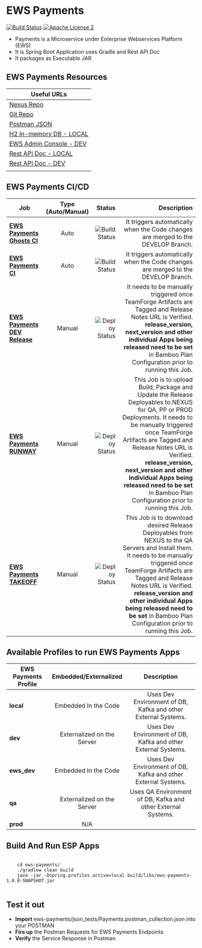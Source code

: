 EWS Payments
===================================

[![Build Status](http://es-compile01.dal.securustech.net/plugins/servlet/wittified/build-status/EP-EWCD)](http://es-compile01.dal.securustech.net/plugins/servlet/wittified/build-status/EP-EWCD)
[![Apache License 2](https://img.shields.io/badge/license-ASF2-blue.svg)](https://www.apache.org/licenses/LICENSE-2.0.txt)


- Payments is a Microservice under Enterprise Webservices Platform (EWS)
- It is Spring Boot Application uses Gradle and Rest API Doc
- It packages as Executable JAR


## EWS Payments Resources


| **Useful URLs**	|
| ------------- |
| [Nexus Repo](http://es-nexus01.dal.securustech.net/content/repositories/releases/net/securustech/ews/ews-payments/ "Official Nexus Artifactory for EWS Payments")      	|
| [Git Repo](http://es-bitbucket01.dal.securustech.net/projects/MID/repos/ews-payments/browse "Official Git Repo for EWS Payments")      	|
| [Postman JSON](http://es-bitbucket01.dal.securustech.net/projects/MID/repos/ews-payments/browse/json_tests "Postman JSON for EWS Payments")      	|
| [H2 In-memory DB - LOCAL](http://localhost:20036/ "H2 In-Memory DB Web Console for Local Testing")      	|
| [EWS Admin Console - DEV](http://ld-midsrvcs01.lab.securustech.net:8761/#/ "EWS Admin Console - DEV Environment")      	|
| [Rest API Doc - LOCAL](http://localhost:20026/ews/payments/info/index.html "EWS Payments Rest API Doc - Local Environment")      	|
| [Rest API Doc - DEV](http://ld-midsrvcs01.lab.securustech.net:8761/payments/info/index.html "EWS Payments Rest API Doc - DEV Environment")      	|
     	|


## EWS Payments CI/CD


| Job        | Type (Auto/Manual)	| Status  |Description  |
| ------------- |:-------------:| -----:|-----:|
| [**EWS Payments Ghosts CI**](http://es-compile01.dal.securustech.net/browse/EP-EWCD "EWS Payments CI Job")      | Auto | ![Build Status](http://es-compile01.dal.securustech.net/plugins/servlet/wittified/build-status/EP-EWCD)	| It triggers automatically when the Code changes are merged to the DEVELOP Branch.	|
| [**EWS Payments CI**](http://es-compile01.dal.securustech.net/browse/EP-EWCD "EWS Payments CI Job")      | Auto | ![Build Status](http://es-compile01.dal.securustech.net/plugins/servlet/wittified/build-status/EP-EWCD)	| It triggers automatically when the Code changes are merged to the DEVELOP Branch.	|
| [**EWS Payments DEV Release**](http://es-compile01.dal.securustech.net/browse/EP-EWSDR "EWS Payments Deploy to DEV")      | Manual | ![Deploy Status](http://es-compile01.dal.securustech.net/plugins/servlet/wittified/build-status/EP-EWSDR)	| It needs to be manually triggered once TeamForge Artifacts are Tagged and Release Notes URL is Verified. **release_version, next_version and other individual Apps being released need to be set** in Bamboo Plan Configuration prior to running this Job. |
| [**EWS Payments RUNWAY**](http://es-compile01.dal.securustech.net/browse/EP-EWLR "EWS Payments Deploy to NEXUS Job")      | Manual | ![Deploy Status](http://es-compile01.dal.securustech.net/plugins/servlet/wittified/build-status/EP-EWLR)	| This Job is to upload Build, Package and Update the Release Deployables to NEXUS for QA, PP or PROD Deployments. It needs to be manually triggered once TeamForge Artifacts are Tagged and Release Notes URL is Verified. **release_version, next_version and other individual Apps being released need to be set** in Bamboo Plan Configuration prior to running this Job. |
| [**EWS Payments TAKEOFF**](http://es-compile01.dal.securustech.net/browse/EP-EW "EWS Payments Install to QA Environment")      | Manual | ![Deploy Status](http://es-compile01.dal.securustech.net/plugins/servlet/wittified/build-status/EP-EW)	| This Job is to download desired Release Deployables from NEXUS to the QA Servers and Install them. It needs to be manually triggered once TeamForge Artifacts are Tagged and Release Notes URL is Verified. **release_version and other individual Apps being released need to be set** in Bamboo Plan Configuration prior to running this Job. |

## Available Profiles to run EWS Payments Apps


| EWS Payments Profile        | Embedded/Externalized           | Description           |
| ------------- |:-------------:|:-------------:|
| **local**      | Embedded In the Code    | Uses Dev Environment of DB, Kafka and other External Systems. |
| **dev**      | Externalized on the Server    | Uses Dev Environment of DB, Kafka and other External Systems. |
| **ews_dev**      | Embedded In the Code    | Uses Dev Environment of DB, Kafka and other External Systems. |
| **qa**      | Externalized on the Server    | Uses QA Environment of DB, Kafka and other External Systems. |
| **prod**      | N/A |


## Build And Run ESP Apps

```shell

	cd ews-payments/
	./gradlew clean build
	java -jar -Dspring.profiles.active=local build/libs/ews-payments-1.0.0-SNAPSHOT.jar


``` 


## Test it out 

* **Import** ews-payments/json_tests/Payments.postman_collection.json into your POSTMAN
* **Fire up** the Postman Requests for EWS Payments Endpoints 
* **Verify** the Service Response in Postman



